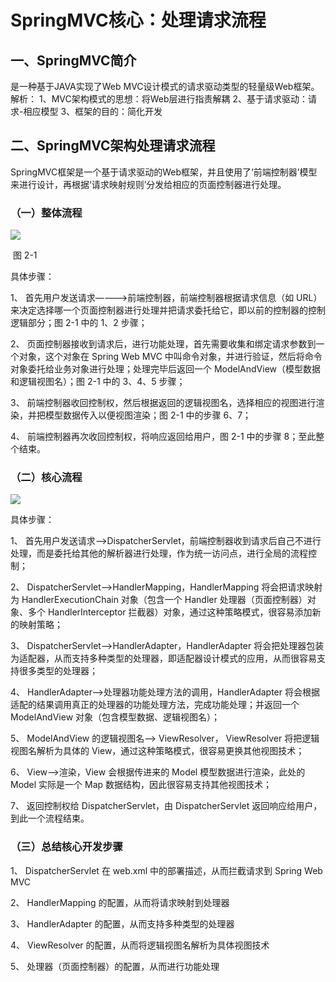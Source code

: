# SpringMVC核心：处理请求流程

## 一、SpringMVC简介
是一种基于JAVA实现了Web MVC设计模式的请求驱动类型的轻量级Web框架。    
解析：
1、MVC架构模式的思想：将Web层进行指责解耦
2、基于请求驱动：请求-相应模型
3、框架的目的：简化开发

## 二、SpringMVC架构处理请求流程

SpringMVC框架是一个基于请求驱动的Web框架，并且使用了‘前端控制器’模型来进行设计，再根据‘请求映射规则’分发给相应的页面控制器进行处理。

### （一）整体流程

![](https://pomole.oss-cn-beijing.aliyuncs.com/nemo_pic/20200224172941.png)

​																							图 2-1 

具体步骤：

1、  首先用户发送请求————>前端控制器，前端控制器根据请求信息（如 URL）来决定选择哪一个页面控制器进行处理并把请求委托给它，即以前的控制器的控制逻辑部分；图 2-1 中的 1、2 步骤；

2、  页面控制器接收到请求后，进行功能处理，首先需要收集和绑定请求参数到一个对象，这个对象在 Spring Web MVC 中叫命令对象，并进行验证，然后将命令对象委托给业务对象进行处理；处理完毕后返回一个 ModelAndView（模型数据和逻辑视图名）；图 2-1 中的 3、4、5 步骤；

3、  前端控制器收回控制权，然后根据返回的逻辑视图名，选择相应的视图进行渲染，并把模型数据传入以便视图渲染；图 2-1 中的步骤 6、7；

4、  前端控制器再次收回控制权，将响应返回给用户，图 2-1 中的步骤 8；至此整个结束。

### （二）核心流程

![](https://pomole.oss-cn-beijing.aliyuncs.com/nemo_pic/20200224172955.png)

具体步骤：

1、  首先用户发送请求——>DispatcherServlet，前端控制器收到请求后自己不进行处理，而是委托给其他的解析器进行处理，作为统一访问点，进行全局的流程控制；

2、  DispatcherServlet——>HandlerMapping，HandlerMapping 将会把请求映射为 HandlerExecutionChain 对象（包含一个 Handler 处理器（页面控制器）对象、多个 HandlerInterceptor 拦截器）对象，通过这种策略模式，很容易添加新的映射策略；

3、  DispatcherServlet——>HandlerAdapter，HandlerAdapter 将会把处理器包装为适配器，从而支持多种类型的处理器，即适配器设计模式的应用，从而很容易支持很多类型的处理器；

4、  HandlerAdapter——>处理器功能处理方法的调用，HandlerAdapter 将会根据适配的结果调用真正的处理器的功能处理方法，完成功能处理；并返回一个 ModelAndView 对象（包含模型数据、逻辑视图名）；

5、  ModelAndView 的逻辑视图名——> ViewResolver， ViewResolver 将把逻辑视图名解析为具体的 View，通过这种策略模式，很容易更换其他视图技术；

6、  View——>渲染，View 会根据传进来的 Model 模型数据进行渲染，此处的 Model 实际是一个 Map 数据结构，因此很容易支持其他视图技术；

7、  返回控制权给 DispatcherServlet，由 DispatcherServlet 返回响应给用户，到此一个流程结束。

### （三）总结核心开发步骤

1、  DispatcherServlet 在 web.xml 中的部署描述，从而拦截请求到 Spring Web MVC

2、  HandlerMapping 的配置，从而将请求映射到处理器

3、  HandlerAdapter 的配置，从而支持多种类型的处理器

4、  ViewResolver 的配置，从而将逻辑视图名解析为具体视图技术

5、  处理器（页面控制器）的配置，从而进行功能处理 